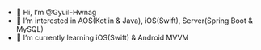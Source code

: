 - 👋 Hi, I’m @Gyuil-Hwnag
- 👀 I’m interested in AOS(Kotlin & Java), iOS(Swift), Server(Spring Boot & MySQL)
- 🌱 I’m currently learning iOS(Swift) & Android MVVM

<!---
Gyuil-Hwnag/Gyuil-Hwnag is a ✨ special ✨ repository because its `README.md` (this file) appears on your GitHub profile.
You can click the Preview link to take a look at your changes.
--->
